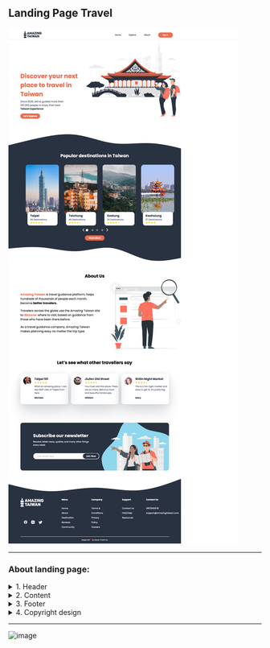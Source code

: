 ## Landing Page Travel 

![img.png](TravelLandingPage.png)
<hr>

### About landing page:
<details>
<summary>1. Header</summary>

   - Logo
   - Navigation menu
   - Auth button
</details>

<details>
<summary>2. Content</summary>

   - Banner
      1. Title travel service
      2. Description
      3. Action button
   - Popular destination in Taiwan
     1. Popular place card
        1. Title
        2. Amount destination
        3. Rating
   - About us
     1. Description 
   - Reviews
   - Subscribe block
</details>

<details>
<summary>3. Footer </summary>

- Logo
- Social media link
- Navigation menu in footer
</details>

<details>
<summary>4. Copyright design </summary>
</details>

<hr>

![image](https://user-images.githubusercontent.com/32902185/177314996-5d33cb1a-82b2-40c1-b392-3f9e125d3bae.png)


